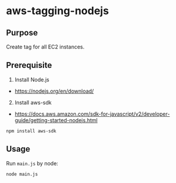 # aws-tagging-nodejs

## Purpose
Create tag for all EC2 instances.


## Prerequisite

1. Install Node.js
- https://nodejs.org/en/download/

2. Install aws-sdk
- https://docs.aws.amazon.com/sdk-for-javascript/v2/developer-guide/getting-started-nodejs.html
```
npm install aws-sdk
```


## Usage
Run ```main.js``` by node:
```
node main.js
```

